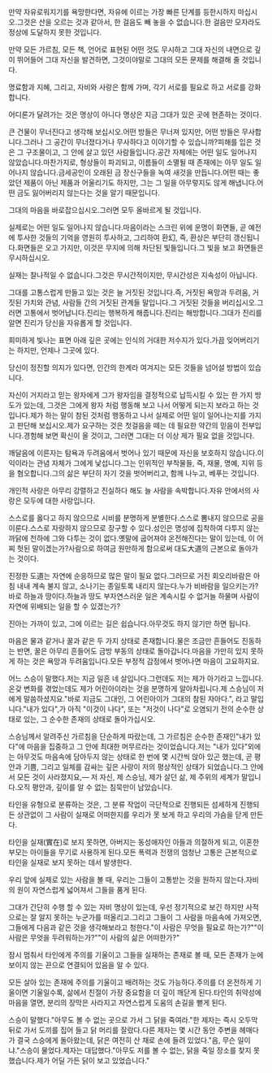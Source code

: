 만약 자유로워지기를 욕망한다면, 자유에 이르는 가장 빠른 단계를 등한시하지 마십시오.그것은 산을 오르는 것과 같아서, 한 걸음도 빼 놓을 수 없습니다.한 걸음만 모자라도 정상에 도달하지 못한 것입니다.

만약 모든 가르침, 모든 책, 언어로 표현된 어떤 것도 무시하고 그대 자신의 내면으로 깊이 뛰어들어 그대 자신을 발견하면, 그것이야말로 그대의 모든 문제를 해결해 줄 것입니다.

명료함과 지혜, 그리고, 자비와 사랑은 함께 가며, 각기 서로를 필요로 하고 서로를 강화합니다.

어디론가 달려가는 것은 명상이 아니다 명상은 지금 그대가 있은 곳에 현존하는 것이다.

큰 건물이 무너진다고 생각해 보십시오.어떤 방들은 무너져 있지만, 어떤 방들은 무사합니다.그러나 그 공간이 무너졌다거나 무사하다고 이야기할 수 있습니까?피해를 입은 것은 그 구조물이고, 그 안에 살고 있던 사람들입니다.공간 자체에는 어떤 일도 일어나지 않았습니다.마찬가지로, 형상들이 파괴되고, 이름들이 소멸될 때 존재에는 아무 일도 일어나지 않습니다.금세공인이 오래된 금 장신구들을 녹여 새것을 만듭니다.어떤 때는 좋았던 제품이 아닌 제품과 어울리기도 하지만, 그는 그 일을 아무렇지도 않게 해냅니다.어떤 금도 잃어버리지 않는다는 것을 알기 때문입니다.

그대의 마음을 바로잡으십시오.그러면 모두 올바르게 될 것입니다.

실제로는 어떤 일도 일어나지 않습니다.마음이라는 스크린 위에 운명이 화면들, 곧 예전에 투사한 것들의 기억을 영원히 투사하고, 그리하여 환幻, 즉, 환상은 부단히 갱신됩니다.화면들은 오고 가지만, 이것은 무지에 의해 차단된 빛들입니다.그 빛을 보고 화면들은 무시하십시오.

실재는 찰나적일 수 없습니다.그것은 무시간적이지만, 무시간성은 지속성이 아닙니다.

그대를 고통스럽게 만들고 있는 것은 늘 거짓된 것입니다.즉, 거짓된 욕망과 두려움, 거짓된 가치와 관념, 사람들 간의 거짓된 관계들 말입니다.그 거짓된 것들을 버리십시오.그러면 고통에서 벗어납니다.진리는 행복하게 해줍니다.진리는 해방합니다.그대가 진리를 알면 진리가 당신을 자유롭게 할 것입니다.

희미하게 빛나는 표면 아래 깊은 곳에는 인식의 거대한 저수지가 있다.가끔 잊어버리기는 하지만, 언제나 그곳에 있다.

당신이 정진할 의지가 있다면, 인간의 한계라 여겨지는 모든 것들을 넘어설 방법이 있습니다.

자신이 거지라고 믿는 왕자에게 그가 왕자임을 결정적으로 납득시킬 수 있는 한 가지 방도가 있는데, 그것은 그에게 왕자 처럼 행동해 보고 나서 어떻게 되는지 보라고 하는 것입니다.제가 하는 말이 참된 것처럼 행동하고 나서 실제로 어떤 일이 일어나는지를 가지고 판단해 보십시오.제가 요구하는 것은 첫걸음을 떼는 데 필요한 약간의 믿음이 전부입니다.경험해 보면 확신이 올 것이고, 그러면 그대는 더 이상 제가 필요 없을 것입니다.

깨달음에 이른자는 탐욕과 두려움에서 벗어나 있기 때문에 자신을 보호하지 않습니다.이익이라는 관념 자체가 그에게 낯섭니다.그는 인위적인 부착물들, 즉, 재물, 명예, 지위 등을 혐오합니다.그의 삶은 부단히 자기 것을 벗어버리고, 함께 나누고, 베푸는 것입니다.

개인적 사랑은 아무리 강렬하고 진실하다 해도 늘 사람을 속박합니다.자유 안에서의 사랑은 모두에 대한 사랑입니다.

스스로를 옳다고 하지 않으므로 시비를 분명하게 분별한다.스스로 뽐내지 않으므로 공을 이룬다.스스로 자랑하지 않으므로 장구할 수 있다.성인은 명성에 집착하여 다투지 않는 까닭에 천하에 그와 다투는 것이 없다.옛말에 굽어져야 온전해진다는 말이 있는데, 이 어찌 헛된 말이겠는가?사람으로 하여금 원만하게 함으로써 대도大道의 근본으로 돌아가는 것이다.

진정한 도道는 자연에 순응하므로 많은 말이 필요 없다.그러므로 거친 회오리바람은 아침 내내 계속 불지 않고, 소나기는 종일토록 내리지 않는다.누가 비바람을 일으키는가?바로 하늘과 땅이다.하늘과 땅도 부자연스러운 일은 계속시킬 수 없거늘 하물며 사람이 자연에 위배되는 일을 할 수 있겠는가?

진아는 가까이 있고, 그에 이르는 길은 쉽습니다.아무것도 하지 않기만 하면 됩니다.

마음은 물과 같거나 꿀과 같은 두 가지 상태로 존재합니다.물은 조금만 흔들어도 진동하는 반면, 꿀은 아무리 흔들어도 금방 부동의 상태로 돌아갑니다.마음을 가만히 있지 못하게 하는 것은 욕망과 두려움입니다.모든 부정적 감정에서 벗어나면 마음이 고요하지요.

어느 스승이 말했다.저는 지금 일흔 네 살입니다.그런데도 저는 제가 아기라고 느낍니다.온갖 변화를 겪었는데도 제가 어린아이라는 것을 분명하게 알아차립니다.제 스승님이 저에게 말씀하셨지요."바로 지금도 그대인, 그 어린아이가 그대의 참된 자아다.", 라고 말입니다."내가 있다",가 아직 "이것이 나다", 또는 "저것이 나다"로 오염되기 전의 순수한 상태로 있는, 그 순수한 존재의 상태로 돌아가십시오.

스승님께서 알려주신 가르침을 단순하게 따랐는데, 그 가르침은 순수한 존재인"내가 있다"에 마음을 집중하고 그 안에 최대한 머무르라는 것이었습니다.저는 "내가 있다"외에는 아무것도 마음속에 담아두지 않는 상태로 한 번에 몇 시간씩 앉아 있곤 했는데, 곧 평안과 기쁨, 그리고 일체를 감싸는 깊은 사랑이 저의 평상적인 상태가 되었습니다.그 안에서 모든 것이 사라졌지요,― 저 자신, 제 스승님, 제가 살던 삶, 제 주위의 세계가 말입니다.오직 평안과, 깊이를 알 수 없는 침묵만이 남았습니다.

타인을 유형으로 분류하는 것은, 그 분류 작업이 극단적으로 진행되든 섬세하게 진행되든 상관없이 그 사람이 실재로 어떠한지를 우리가 못 보게 하고 우리의 가슴을 닫게 만든다.

타인을 실재(實在)로 보지 못하면, 아버지는 동성애자인 아들과 의절하게 되고, 이혼한 부모는 아이들을 무기로 사용하게 된다.모든 폭력과 전쟁의 엄청난 고통은 근본적으로 타인을 실재로 보지 못하는 데서 발생한다.

우리 앞에 실제로 있는 사람을 볼 때, 우리는 그들이 고통받는 것을 원하지 않는다.자비의 원이 자연스럽게 넓어져서 그들을 품게 된다.

그대가 간단히 수행 할 수 있는 자비 명상이 있는데, 우선 정기적으로 보긴 하지만 사적으로는 잘 알지 못하는 누군가를 떠올리고.그리고 그들이 그 사람을 마음속에 가져오면, 그들에게 다음과 같은 것을 생각해보라고 청한다."이 사람은 무엇을 필요로 하는가?""이 사람은 무엇을 두려워하는가?""이 사람의 삶은 어떠한가?"

잠시 멈춰서 타인에게 주의를 기울이고 그들을 실재하는 존재로 볼 때, 모든 존재가 눈에 보이지 않는 끈으로 연결되어 있음을 알 수 있다.

모든 살아 있는 존재에 주의를 기울이고 배려하는 것도 가능하다.주의를 더 온전하게 기울이면 기울일수록, 삶에서 친절이 가장 중요함을 더 깊이 깨닫게 된다.타인의 취약성에 마음을 열면, 분리의 장막은 사라지고 자연스럽게 도움의 손길을 뻗게 된다.

스승이 말했다."아무도 볼 수 없는 곳으로 가서 그 닭을 죽여라."한 제자는 즉시 오두막 뒤로 가서 도끼를 집어 들고 닭 머리를 잘랐다.다른 제자는 몇 시간 동안 주변을 헤매다가 결국 스승에게 돌아왔는데, 닭은 여전히 산 채로 손에 들려 있었다."음, 무슨 일이냐."스승이 물었다.제자는 대답했다."아무도 저를 볼 수 없는, 닭을 죽일 장소를 찾지 못했습니다.제가 어딜 가든 닭이 보고 있었습니다."